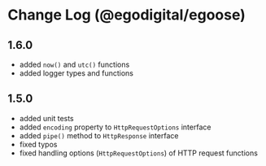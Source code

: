 # Change Log (@egodigital/egoose)

## 1.6.0

* added `now()` and `utc()` functions
* added logger types and functions

## 1.5.0

* added unit tests
* added `encoding` property to `HttpRequestOptions` interface
* added `pipe()` method to `HttpResponse` interface
* fixed typos
* fixed handling options (`HttpRequestOptions`) of HTTP request functions
